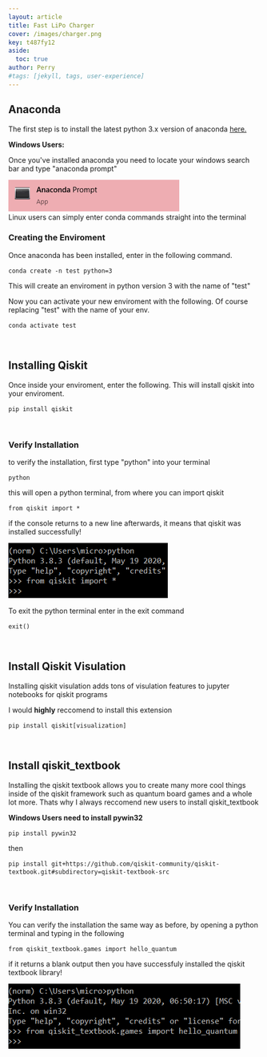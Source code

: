 ```yaml
---
layout: article 
title: Fast LiPo Charger
cover: /images/charger.png
key: t487fy12
aside:
  toc: true
author: Perry
#tags: [jekyll, tags, user-experience]
---
```

<!--https://hitcounter.pythonanywhere.com/--> 
<!--https://github.com/brentvollebregt/hit-counter
^^Docs for hit counter^^
-->

<!--<script>

  let xmlHttp = new XMLHttpRequest();
  xmlHttp.open('GET', 'https://hitcounter.pythonanywhere.com/count', false);
  xmlHttp.send(null);
  count = xmlHttp.responseText;

</script>

<center>
<div class="card">
  <div class="card__content">
    <p class="warning">
    Views: <Strong>
    <script type="text/javascript">
            document.write(count)
    </script>
    </Strong>
    </p>
  </div>
</div>
</center> -->

## Anaconda 

The first step is to install the latest python 3.x version of anaconda [here.](https://www.anaconda.com/products/individual)

**Windows Users:**

Once you've installed anaconda you need to locate your windows search bar and type "anaconda prompt"
<div class="card">
  <div class="card__image">
    <img class="image" src="/images/anaconda.png"/>
  </div>
</div>
Linux users can simply enter conda commands straight into the terminal

<br>

### Creating the Enviroment
Once anaconda has been installed, enter in the following command.

    conda create -n test python=3

This will create an enviroment in python version 3 with the name of "test"

Now you can activate your new enviroment with the following. Of course replacing "test" with the name of your env.

    conda activate test

<br>

## Installing Qiskit

Once inside your enviroment, enter the following. This will install qiskit into your enviroment.

    pip install qiskit

<br>

### Verify Installation

to verify the installation, first type "python" into your terminal

    python

this will open a python terminal, from where you can import qiskit

    from qiskit import *

if the console returns to a new line afterwards, it means that qiskit was installed successfully!

<div class="card">
  <div class="card__image">
    <img class="image" src="/images/qiskittest.png"/>
  </div>
</div>

To exit the python terminal enter in the exit command 

    exit()

<br>

## Install Qiskit Visulation

Installing qiskit visulation adds tons of visulation features to jupyter notebooks for qiskit programs

I would **highly** reccomend to install this extension

    pip install qiskit[visualization]

<br>

## Install qiskit_textbook

Installing the qiskit textbook allows you to create many more cool things inside of the qiskit framework such as quantum board games and a whole lot more. Thats why I always reccomend new users to install qiskit_textbook

**Windows Users need to install pywin32**

    pip install pywin32

then

    pip install git+https://github.com/qiskit-community/qiskit-textbook.git#subdirectory=qiskit-textbook-src

<br>

### Verify Installation

You can verify the installation the same way as before, by opening a python terminal and typing in the following 

    from qiskit_textbook.games import hello_quantum

if it returns a blank output then you have successfuly installed the qiskit textbook library!

<div class="card">
  <div class="card__image">
    <img class="image" src="/images/qiskittest2.png"/>
  </div>
</div>

<!--more-->
